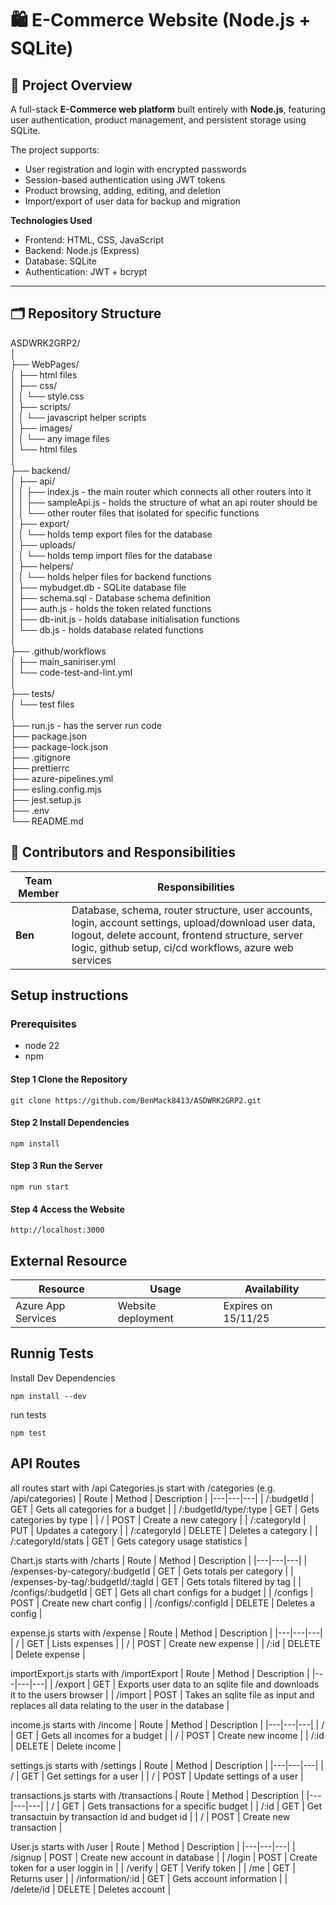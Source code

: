 # 🛍️ E-Commerce Website (Node.js + SQLite)

## 📌 Project Overview
A full-stack **E-Commerce web platform** built entirely with **Node.js**, featuring user authentication, product management, and persistent storage using SQLite.

The project supports:
- User registration and login with encrypted passwords  
- Session-based authentication using JWT tokens  
- Product browsing, adding, editing, and deletion  
- Import/export of user data for backup and migration  

**Technologies Used**
- Frontend: HTML, CSS, JavaScript  
- Backend: Node.js (Express)  
- Database: SQLite  
- Authentication: JWT + bcrypt  

---

## 🗂️ Repository Structure

ASDWRK2GRP2/  
│  
├── WebPages/  
│ ├── html files  
│ ├── css/  
│ │ └── style.css  
│ ├── scripts/  
│ │ └── javascript helper scripts  
│ ├── images/  
│ │ └── any image files  
│ └── html files  
│  
├── backend/  
│ ├── api/  
│ │ ├── index.js - the main router which connects all other routers into it  
│ │ ├── sampleApi.js - holds the structure of what an api router should be  
│ │ └── other router files that isolated for specific functions  
│ ├── export/  
│ │ └── holds temp export files for the database  
│ ├── uploads/  
│ │ └── holds temp import files for the database  
│ ├── helpers/  
│ │ └── holds helper files for backend functions  
│ ├── mybudget.db - SQLite database file  
│ ├── schema.sql - Database schema definition  
│ ├── auth.js - holds the token related functions  
│ ├── db-init.js - holds database initialisation functions  
│ └── db.js - holds database related functions  
│  
├── .github/workflows  
│ ├── main_saniriser.yml  
│ └── code-test-and-lint.yml  
│  
├── tests/  
│ └── test files  
│  
├── run.js - has the server run code  
├── package.json  
├── package-lock.json  
├── .gitignore  
├── prettierrc  
├── azure-pipelines.yml  
├── esling.config.mjs  
├── jest.setup.js  
├── .env  
└── README.md  

## 👥 Contributors and Responsibilities

| Team Member | Responsibilities |
|--------------|------------------|
| **Ben** | Database, schema, router structure, user accounts, login, account settings, upload/download user data, logout, delete account, frontend structure, server logic, github setup, ci/cd workflows, azure web services |

## Setup instructions
### Prerequisites
- node 22
- npm

#### Step 1 Clone the Repository
```
git clone https://github.com/BenMack8413/ASDWRK2GRP2.git
```

#### Step 2 Install Dependencies
```
npm install
```

#### Step 3 Run the Server
```
npm run start
```

#### Step 4 Access the Website
```
http://localhost:3000
```

## External Resource 
| Resource | Usage | Availability |
|---|---|---|
| Azure App Services | Website deployment | Expires on 15/11/25|

## Runnig Tests 
Install Dev Dependencies
```
npm install --dev
```
run tests
```
npm test
```

## API Routes
all routes start with /api
Categories.js 
start with /categories (e.g. /api/categories)
| Route | Method | Description |
|---|---|---|
| /:budgetId | GET | Gets all categories for a budget |
| /:budgetId/type/:type | GET | Gets categories by type |
| / | POST | Create a new category |
| /:categoryId | PUT | Updates a category |
| /:categoryId | DELETE | Deletes a category |
| /:categoryId/stats | GET | Gets category usage statistics |

Chart.js 
starts with /charts
| Route | Method | Description |
|---|---|---|
| /expenses-by-category/:budgetId | GET | Gets totals per category |
| /expenses-by-tag/:budgetId/:tagId | GET | Gets totals filtered by tag |
| /configs/:budgetId | GET | Gets all chart configs for a budget |
| /configs | POST | Create new chart config |
| /configs/:configId | DELETE | Deletes a config |

expense.js 
starts with /expense
| Route | Method | Description |
|---|---|---|
| / | GET | Lists expenses |
| / | POST | Create new expense |
| /:id | DELETE | Delete expense |

importExport.js 
starts with /importExport
| Route | Method | Description |
|---|---|---|
| /export | GET | Exports user data to an sqlite file and downloads it to the users browser |
| /import | POST | Takes an sqlite file as input and replaces all data relating to the user in the database |

income.js 
starts with /income
| Route | Method | Description |
|---|---|---|
| / | GET | Gets all incomes for a budget |
| / | POST | Create new income |
| /:id | DELETE | Delete income |

settings.js 
starts with /settings
| Route | Method | Description |
|---|---|---|
| / | GET | Get settings for a user |
| / | POST | Update settings of a user |

transactions.js 
starts with /transactions
| Route | Method | Description |
|---|---|---|
| / | GET | Gets transactions for a specific budget |
| /:id | GET | Get transactuin by transaction id and budget id |
| / | POST | Create new transaction |

User.js 
starts with /user
| Route | Method | Description |
|---|---|---|
| /signup | POST | Create new account in database |
| /login | POST | Create token for a user loggin in |
| /verify | GET | Verify token |
| /me | GET | Returns user |
| /information/:id | GET | Gets account information |
| /delete/id | DELETE | Deletes account |